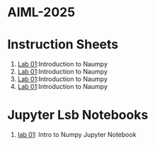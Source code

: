 # AIML-2025
# Instruction Sheets
1. [Lab 01](https://github.com/PoojithaYarava/AIML-2025/blob/main/Untitled0.ipynb):Introduction to Naumpy
1. [Lab 01]():Introduction to Naumpy
1. [Lab 01]():Introduction to Naumpy
1. [Lab 01]():Introduction to Naumpy











# Jupyter Lsb Notebooks
1. [lab 01](): Intro to Numpy Jupyter Notebook
